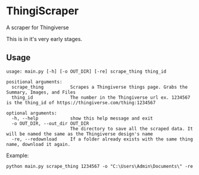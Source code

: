 
# ThingiScraper
A scraper for Thingiverse

This is in it's very early stages.

## Usage

    usage: main.py [-h] [-o OUT_DIR] [-re] scrape_thing thing_id

    positional arguments:
      scrape_thing          Scrapes a Thingiverse things page. Grabs the Summary, Images, and Files
      thing_id              The number in the Thingiverse url ex. 1234567 is the thing_id of https://thingiverse.com/thing:1234567
    
    optional arguments:
      -h, --help            show this help message and exit
      -o OUT_DIR, --out_dir OUT_DIR
                            The directory to save all the scraped data. It will be named the same as the Thingiverse design's name
      -re, --redownload     If a folder already exists with the same thing name, download it again.

Example:

    python main.py scrape_thing 1234567 -o "C:\Users\Admin\Documents\" -re

